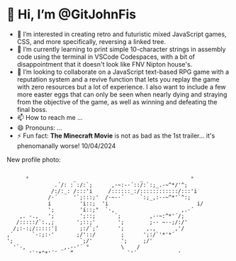 # 👋 Hi, I’m @GitJohnFis
- 👀 I’m interested in creating retro and futuristic mixed JavaScript games, CSS, and more specifically, reversing a linked tree.
- 🌱 I’m currently learning to print simple 10-character strings in assembly code using the terminal in VSCode Codespaces, with a bit of disappointment that it doesn't look like FNV Nipton house's.
- 💞️ I’m looking to collaborate on a JavaScript text-based RPG game with a reputation system and a revive function that lets you replay the game with zero resources but a lot of experience. I also want to include a few more easter eggs that can only be seen when nearly dying and straying from the objective of the game, as well as winning and defeating the final boss.
- 📫 How to reach me ...
- 😄 Pronouns: ...
- ⚡ Fun fact: **The Minecraft Movie** is not as bad as the 1st trailer... it's phenomanally worse! 10/04/2024 

New profile photo:
```

      °              _                    _               ° 
               .´/: : :/:`;      ,·~:-·´::/:`:;_.-~^*/'^;  
              /:/:_: /:::'i     /::::::_:/::::::::::::/:::'i  
             /·´     '`;:::;'  /·~-·´     `:;_,:·-~^*'`^:;  
             i         'i::;  'i                            i/  
             ';        'i::;°  `·,                     ,.·´    
    ,. -.,   ';        ';::;      `;         ,-·~:^*'´/;      
   /:::::/`:.,;       ';::;'       ';        ;-· ~·-;/:/'      
  /;:-:;/:::::'|       ;:/`;‘      ';       ,.,      ,'/        
,´      `·:;:·'       ;/'::/        ;      ';:/`'*'*´           
';                     `;/'         ';     ;/'                  
  '`·,           _,.-·'´ °          \    /                    
       '`'*^*'´¯    ”                 `'´             '        
```
<!---
GitJohnFis/GitJohnFis is a ✨ special ✨ repository because its `README.md` (this file) appears on your GitHub profile.
You can click the Preview link to take a look at your changes.
Git REMINDER-
**git add .
git commit -m "a description of your changes here"
git push origin main**
--->
